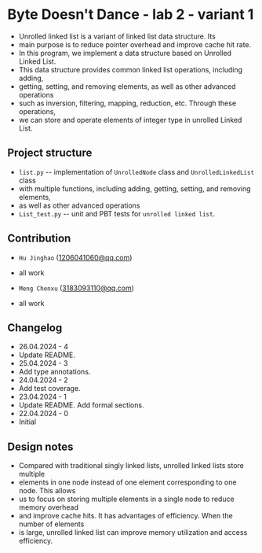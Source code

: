 # Byte Doesn't Dance - lab 2 - variant 1

- Unrolled linked list is a variant of linked list data structure. Its
- main purpose is to reduce pointer overhead and improve cache hit rate.
- In this program, we implement a data structure based on Unrolled Linked List.
- This data structure provides common linked list operations, including adding,
- getting, setting, and removing elements, as well as other advanced operations
- such as inversion, filtering, mapping, reduction, etc. Through these operations,
- we can store and operate elements of integer type in unrolled Linked List.

## Project structure

- `list.py` -- implementation of `UnrolledNode` class and `UnrolledLinkedList` class
- with multiple functions, including adding, getting, setting, and removing elements,
- as well as other advanced operations
- `List_test.py` -- unit and PBT tests for `unrolled linked list`.

## Contribution

- `Hu Jinghao` (1206041060@qq.com)
- all work

- `Meng Chenxu` (3183093110@qq.com)
- all work

## Changelog

- 26.04.2024 - 4
- Update README.
- 25.04.2024 - 3
- Add type annotations.
- 24.04.2024 - 2
- Add test coverage.
- 23.04.2024 - 1
- Update README. Add formal sections.
- 22.04.2024 - 0
- Initial

## Design notes

- Compared with traditional singly linked lists, unrolled linked lists store multiple
- elements in one node instead of one element corresponding to one node. This allows
- us to focus on storing multiple elements in a single node to reduce memory overhead
- and improve cache hits. It has advantages of efficiency. When the number of elements
- is large, unrolled linked list can improve memory utilization and access efficiency.